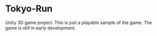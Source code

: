# Tokyo-Run
Unity 3D game project.
This is just a playable sample of the game.
The game is still in early development.
